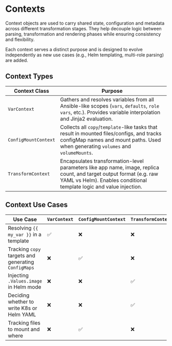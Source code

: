 
# Contexts
Context objects are used to carry shared state, configuration and metadata across different transformation stages. They help decouple logic between parsing, transformation and rendering phases while ensuring consistency and flexibility.

Each context serves a distinct purpose and is designed to evolve independently as new use cases (e.g., Helm templating, multi-role parsing) are added.

## Context Types
| Context Class        | Purpose                                                                                                                                                                        |
| -------------------- | ------------------------------------------------------------------------------------------------------------------------------------------------------------------------------ |
| `VarContext`         | Gathers and resolves variables from all Ansible-like scopes (`vars`, `defaults`, `role vars`, etc.). Provides variable interpolation and Jinja2 evaluation.           |
| `ConfigMountContext` | Collects all `copy`/`template`-like tasks that result in mounted files/configs, and tracks configMap names and mount paths. Used when generating `volumes` and `volumeMounts`. |
| `TransformContext` | Encapsulates transformation-level parameters like app name, image, replica count, and target output format (e.g. raw YAML vs Helm). Enables conditional template logic and value injection. |

## Context Use Cases

| Use Case                                            | `VarContext` | `ConfigMountContext` | `TransformContext` |
| --------------------------------------------------- | ------------ | -------------------- | ------------------ |
| Resolving `{{ my_var }}` in a template              | ✅            | ❌                    | ❌                  |
| Tracking `copy` targets and generating `ConfigMaps` | ❌            | ✅                    | ❌                  |
| Injecting `.Values.image` in Helm mode              | ❌            | ❌                    | ✅                  |
| Deciding whether to write K8s or Helm YAML          | ❌            | ❌                    | ✅                  |
| Tracking files to mount and where                   | ❌            | ✅                    | ❌                  |

